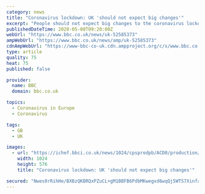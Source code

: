 ```yaml
---
category: news
title: "Coronavirus lockdown: UK 'should not expect big changes'"
excerpt: "People should not expect big changes to the coronavirus lockdown in Boris Johnson's speech to the nation on Sunday, a cabinet minister has said. Culture Secretary Oliver Dowden told BBC Breakfast the speech would set out a \"cautious\" road map for the UK,"
publishedDateTime: 2020-05-08T09:20:00Z
webUrl: "https://www.bbc.co.uk/news/uk-52585373"
ampWebUrl: "https://www.bbc.co.uk/news/amp/uk-52585373"
cdnAmpWebUrl: "https://www-bbc-co-uk.cdn.ampproject.org/c/s/www.bbc.co.uk/news/amp/uk-52585373"
type: article
quality: 75
heat: 75
published: false

provider:
  name: BBC
  domain: bbc.co.uk

topics:
  - Coronavirus in Europe
  - Coronavirus

tags:
  - GB
  - UK

images:
  - url: "https://ichef.bbci.co.uk/news/1024/cpsprodpb/ACD0/production/_112204244_gettyimages-1212168606-1.jpg"
    width: 1024
    height: 576
    title: "Coronavirus lockdown: UK 'should not expect big changes'"

secured: "Nwes0rRihHe/BXBzQKBRQxPZuCL+gM1BBFB6PdbMKwegxd6wqQj5WTS7XinfaNy+DI9+3hQ2zq+6O3Kqam1X7a6dKyvoCIaD0NIKxFmybR0knazb4jxgwUhx9bGAigTsDpSwLOVbPbHpUZlSEpV+lHBvFyP1FfldsMp5tIxflOzDvUbokN1K13JjRp8wawxpGdyzEVWhrcDOl+JofbiosWbciGAUaDAhRnxsWB6SJTkKqXzOzwSsxOiXSM4bRWx1KYVaUs88Gu3aNGYhhPsrGJrXIubyr78WKM1X7w8OKXiOoD8vIiFoIUVfv0BKYKwnqhg2CaTAnxCYJguz8ObSr+L9trYYfxCtKc8pVNpgiXmx2xLkyA8EErr2BnB+PQmP45oOXvHL1pd8MRzCZIH88DsfCbCyrm7m+PJfAwgHO/FiQWgvv237qZSSWoi2/f1t20zROdaz773MV+FLivuACrsrJTO8AZ0nF9LiFWw7+hk=;WirpDrF0UU0gYGpEuc1UYg=="
---
```



